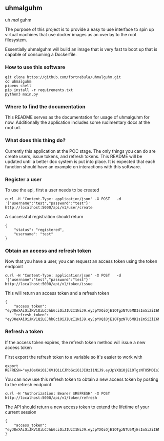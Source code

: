 ## uhmalguhm
 uh *mal* guhm

 The purpose of this project is to provide a easy to use interface to spin up virtual machines that use docker images as an overlay to the root filesystem.

 Essentially uhmalguhm will build an image that is very fast to boot up that is capable of consuming a Dockerfile.

 ### How to use this software
```
git clone https://github.com/fortnebula/uhmalguhm.git
cd uhmalguhm
pipenv shell
pip install -r requirements.txt
python3 main.py
```
### Where to find the documentation

This README serves as the documentation for usage of uhmalguhm for now. Additionally the application includes some rudimentary docs at the root url.

### What does this thing do?

Currently this application at the POC stage. The only things you can do are create users, issue tokens, and refresh tokens.
This README will be updated until a better doc system is put into place. It is expected that each function should have an example on interactions with this software. 

### Register a user
To use the api, first a user needs to be created

```
curl -H "Content-Type: application/json" -X POST   -d '{"username":"test","password":"test"}' http://localhost:5000/api/v1/user/create
```

A successful registration should return

```
{
    "status": "registered",
    "username": "test"
}
```

### Obtain an access and refresh token

Now that you have a user, you can request an access token using the token endpoint

```
curl -H "Content-Type: application/json" -X POST   -d '{"username":"test","password":"test"}' http://localhost:5000/api/v1/token/issue
```

This will return an access token and a refresh token

```
{
    "access_token": "eyJ0eXAiOiJKV1QiLCJhbGciOiJIUzI1NiJ9.eyJpYXQiOjE1OTgzNTU5MDIsIm5iZiI6MTU5ODM1NTkwMiwianRpIjoiZjNjODVkOTUtMzQ1Mi00MDM4LThhMmYtNDQzMjdmMDZkYjAzIiwiZXhwIjoxNTk4MzU2ODAyLCJpZGVudGl0eSI6InRlc3QxIiwiZnJlc2giOmZhbHNlLCJ0eXBlIjoiYWNjZXNzIn0.J2if1aJ5qWzLZHs389IpyA04qBZXlDGLF7W9G98wVt8",
    "refresh_token": "eyJ0eXAiOiJKV1QiLCJhbGciOiJIUzI1NiJ9.eyJpYXQiOjE1OTgzNTU5MDIsIm5iZiI6MTU5ODM1NTkwMiwianRpIjoiOWExYzBiMDMtZGZmZi00N2NlLWJhZmUtODE1M2U2NWM0NWMxIiwiZXhwIjoxNjAwOTQ3OTAyLCJpZGVudGl0eSI6InRlc3QxIiwidHlwZSI6InJlZnJlc2gifQ.LcfWa0xheY6r1T9x6z66Ho7wk2qSm2LdDXMTFGyJZKs"

```

### Refresh a token

If the access token expires, the refresh token method will issue a new access token

First export the refresh token to a variable so it's easier to work with

```
export REFRESH="eyJ0eXAiOiJKV1QiLCJhbGciOiJIUzI1NiJ9.eyJpYXQiOjE1OTgzNTU5MDIsIm5iZiI6MTU5ODM1NTkwMiwianRpIjoiOWExYzBiMDMtZGZmZi00N2NlLWJhZmUtODE1M2U2NWM0NWMxIiwiZXhwIjoxNjAwOTQ3OTAyLCJpZGVudGl0eSI6InRlc3QxIiwidHlwZSI6InJlZnJlc2gifQ.LcfWa0xheY6r1T9x6z66Ho7wk2qSm2LdDXMTFGyJZKs"
```

You can now use this refresh token to obtain a new access token by posting to the refresh endpoint

```
curl -H "Authorization: Bearer $REFRESH" -X POST http://localhost:5000/api/v1/token/refresh
```

The API should return a new access token to extend the lifetime of your current session

```
{
    "access_token": "eyJ0eXAiOiJKV1QiLCJhbGciOiJIUzI1NiJ9.eyJpYXQiOjE1OTgzNTU5MjEsIm5iZiI6MTU5ODM1NTkyMSwianRpIjoiYmNhYWM2MjktNzBlNS00NDVlLWI3OTctODc1Mzc4OTE5MDNhIiwiZXhwIjoxNTk4MzU2ODIxLCJpZGVudGl0eSI6InRlc3QxIiwiZnJlc2giOmZhbHNlLCJ0eXBlIjoiYWNjZXNzIn0.TexDr4flGEkS_ZQmXPEvWBqGH5Wxya_xDALDOX9KKJ0"
}

```
